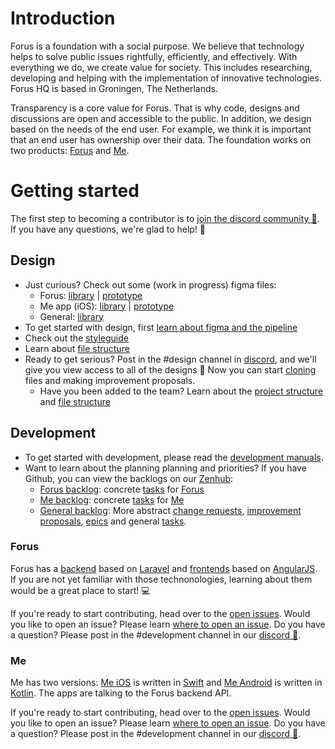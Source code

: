# Introduction

Forus is a foundation with a social purpose. We believe that technology helps to solve public issues rightfully, efficiently, and effectively. With everything we do, we create value for society. This includes researching, developing and helping with the implementation of innovative technologies. Forus HQ is based in Groningen, The Netherlands.

Transparency is a core value for Forus. That is why code, designs and discussions are open and accessible to the public. In addition, we design based on the needs of the end user. For example, we think it is important that an end user has ownership over their data. The foundation works on two products: [Forus](https://github.com/teamforus/forus#introduction) and [Me](https://github.com/teamforus/me#introduction).

# Getting started
The first step to becoming a contributor is to [join the discord community 💬](https://discord.forus.io).  
If you have any questions, we're glad to help! 🚀 

## Design
* Just curious? Check out some (work in progress) figma files:
  * Forus: [library](https://www.figma.com/file/ArDg3BA8o4uANBLk3ZVzeM/library-dashboard?node-id=1%3A21170) | [prototype](https://www.figma.com/proto/WUqFTERVi1FRn44LyspS8E/%F0%9F%8C%8DForus?node-id=1872%3A143119&viewport=10141%2C23615%2C0.583563506603241&scaling=scale-down-width)
  * Me app (iOS): [library](https://www.figma.com/file/Dyk8ACF91stjmWmO3rUpXv/Prototype-Me-App-iOS?node-id=77%3A5474) | [prototype](https://www.figma.com/file/Zm9sOaTT8bo7qeYzdtBM3P/Me?node-id=6%3A5)
  * General: [library](https://www.figma.com/file/1fVkS1yBOxYp07jMyJMe3w/library-general?node-id=0%3A1)
* To get started with design, first [learn about figma and the pipeline](https://github.com/teamforus/general/blob/develop/manuals/design/pipeline.md#design-manual-pipeline)
* Check out the [styleguide](https://github.com/teamforus/general/blob/master/manuals/design/styleguide.md)
* Learn about [file structure](https://github.com/teamforus/general/blob/master/manuals/design/file-structure.md)
* Ready to get serious? Post in the #design channel in [discord](https://discord.forus.io), and we'll give you view access to all of the designs 🎨 Now you can start [cloning](https://github.com/teamforus/general/blob/develop/manuals/design/pipeline.md#cloning-a-file) files and making improvement proposals.
  * Have you been added to the team? Learn about the [project structure](https://github.com/teamforus/general/tree/master/manuals/design/project-structure.md) and [file structure](https://github.com/teamforus/general/blob/master/manuals/design/file-structure.md)

## Development
* To get started with development, please read the [development manuals](https://github.com/teamforus/general/tree/develop/manuals/development#development-manuals).
* Want to learn about the planning planning and priorities? If you have Github, you can view the backlogs on our [Zenhub](https://www.zenhub.com/):
  * [Forus backlog](https://app.zenhub.com/workspaces/public-5e79d635e969e6cdeeebb411/board?repos=120735803): concrete [tasks](https://github.com/teamforus/general/blob/develop/manuals/development/issue-task.md) for [Forus](https://github.com/teamforus/forus)
  * [Me backlog](https://app.zenhub.com/workspaces/public-5e79d635e969e6cdeeebb411/board?repos=118627146): concrete [tasks](https://github.com/teamforus/general/blob/develop/manuals/development/issue-task.md) for [Me](https://github.com/teamforus/me)
  * [General backlog](https://app.zenhub.com/workspaces/public-5e79d635e969e6cdeeebb411/board?repos=123948463): More abstract [change requests](https://github.com/teamforus/general/blob/master/manuals/development/issue-change-request.md), [improvement proposals](https://github.com/teamforus/general/blob/develop/manuals/development/issue-improvement-proposal.md), [epics](https://github.com/teamforus/general/blob/develop/manuals/development/issue-epic.md) and general [tasks](https://github.com/teamforus/general/blob/develop/manuals/development/issue-task.md).

### Forus
Forus has a [backend](https://github.com/teamforus/forus-backend) based on [Laravel](https://laravel.com/) and [frontends](https://github.com/teamforus/forus-frontend) based on [AngularJS](https://angularjs.org/). If you are not yet familiar with those technonologies, learning about them would be a great place to start! 💻

If you're ready to start contributing, head over to the [open issues](https://github.com/teamforus/forus/issues). Would you like to open an issue? Please learn [where to open an issue](https://github.com/teamforus/general/blob/master/manuals/development/issues.md#where-to-open-the-issue). Do you have a question? Please post in the #development channel in our [discord 💬](https://discord.forus.io). 

### Me
Me has two versions: [Me iOS](https://github.com/teamforus/me-ios) is written in [Swift](https://www.apple.com/swift/) and [Me Android](https://github.com/teamforus/me-android) is written in [Kotlin](https://developer.android.com/kotlin). The apps are talking to the Forus backend API.

If you're ready to start contributing, head over to the [open issues](https://github.com/teamforus/me/issues). Would you like to open an issue? Please learn [where to open an issue](https://github.com/teamforus/general/blob/master/manuals/development/issues.md#where-to-open-the-issue). Do you have a question? Please post in the #development channel in our [discord 💬](https://discord.forus.io). 

